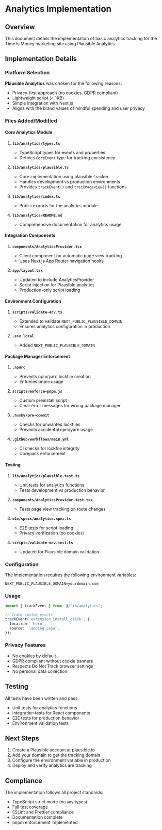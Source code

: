 # Analytics Implementation

## Overview

This document details the implementation of basic analytics tracking for the Time is Money marketing site using Plausible Analytics.

## Implementation Details

### Platform Selection

**Plausible Analytics** was chosen for the following reasons:

- Privacy-first approach (no cookies, GDPR compliant)
- Lightweight script (< 1KB)
- Simple integration with Next.js
- Aligns with the brand values of mindful spending and user privacy

### Files Added/Modified

#### Core Analytics Module

1. **`lib/analytics/types.ts`**

   - TypeScript types for events and properties
   - Defines `CoreEvent` type for tracking consistency

2. **`lib/analytics/plausible.ts`**

   - Core implementation using plausible-tracker
   - Handles development vs production environments
   - Provides `trackEvent()` and `trackPageview()` functions

3. **`lib/analytics/index.ts`**

   - Public exports for the analytics module

4. **`lib/analytics/README.md`**
   - Comprehensive documentation for analytics usage

#### Integration Components

1. **`components/AnalyticsProvider.tsx`**

   - Client component for automatic page view tracking
   - Uses Next.js App Router navigation hooks

2. **`app/layout.tsx`**
   - Updated to include AnalyticsProvider
   - Script injection for Plausible analytics
   - Production-only script loading

#### Environment Configuration

1. **`scripts/validate-env.ts`**

   - Extended to validate `NEXT_PUBLIC_PLAUSIBLE_DOMAIN`
   - Ensures analytics configuration in production

2. **`.env.local`**
   - Added `NEXT_PUBLIC_PLAUSIBLE_DOMAIN`

#### Package Manager Enforcement

1. **`.npmrc`**

   - Prevents npm/yarn lockfile creation
   - Enforces pnpm usage

2. **`scripts/enforce-pnpm.js`**

   - Custom preinstall script
   - Clear error messages for wrong package manager

3. **`.husky/pre-commit`**

   - Checks for unwanted lockfiles
   - Prevents accidental npm/yarn usage

4. **`.github/workflows/main.yml`**
   - CI checks for lockfile integrity
   - Corepack enforcement

#### Testing

1. **`lib/analytics/plausible.test.ts`**

   - Unit tests for analytics functions
   - Tests development vs production behavior

2. **`components/AnalyticsProvider.test.tsx`**

   - Tests page view tracking on route changes

3. **`e2e/specs/analytics.spec.ts`**

   - E2E tests for script loading
   - Privacy verification (no cookies)

4. **`scripts/validate-env.test.ts`**
   - Updated for Plausible domain validation

### Configuration

The implementation requires the following environment variables:

```
NEXT_PUBLIC_PLAUSIBLE_DOMAIN=yourdomain.com
```

### Usage

```typescript
import { trackEvent } from '@/lib/analytics';

// Track custom events
trackEvent('extension_install_click', {
  location: 'hero',
  source: 'landing_page',
});
```

### Privacy Features

- No cookies by default
- GDPR compliant without cookie banners
- Respects Do Not Track browser settings
- No personal data collection

## Testing

All tests have been written and pass:

- Unit tests for analytics functions
- Integration tests for React components
- E2E tests for production behavior
- Environment validation tests

## Next Steps

1. Create a Plausible account at plausible.io
2. Add your domain to get the tracking domain
3. Configure the environment variable in production
4. Deploy and verify analytics are tracking

## Compliance

The implementation follows all project standards:

- TypeScript strict mode (no `any` types)
- Full test coverage
- ESLint and Prettier compliance
- Documentation complete
- pnpm enforcement implemented
